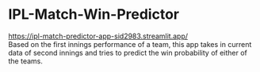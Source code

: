 # IPL-Match-Win-Predictor
https://ipl-match-predictor-app-sid2983.streamlit.app/
<br>
Based on the first innings performance of a team, this app takes in current data of second innings and tries to predict the win probability of either of the teams.


